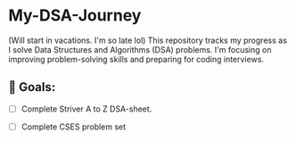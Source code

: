 # My-DSA-Journey
(Will start in vacations. I'm so late lol)
This repository tracks my progress as I solve Data Structures and Algorithms (DSA) problems. I'm focusing on improving problem-solving skills and preparing for coding interviews.

## 🚀 Goals:
- [ ] Complete Striver A to Z DSA-sheet.
- [ ] Complete CSES problem set
      
